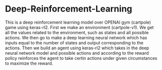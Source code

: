 # Deep-Reinforcement-Learning
This is a deep reinforcement learning model over OPENAI gym (cartpole) game using keras-rl2.
First we make an environment (cartpole-v1). We get all the values related to the environment, such as states and all possible actions.
We then go to make a deep learning neural network which has inputs equal to the number of states and output corresponding to the actions.
Then we build an agent using keras-rl2 which takes in the deep neural network model and possible actions and according to the reward policy reinforces the agent to take certin actions under given circumstances to maximize the reward. 
